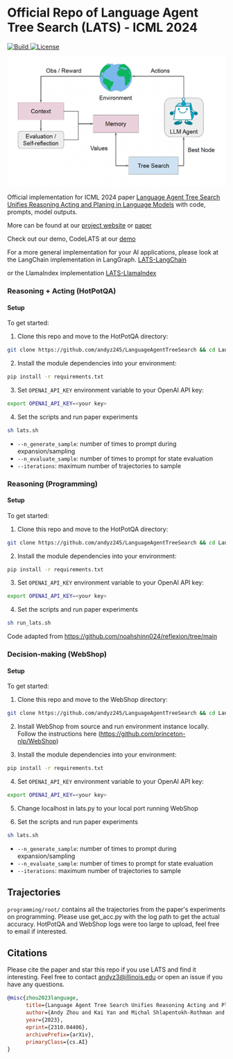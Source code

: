 # Official Repo of Language Agent Tree Search (LATS) - ICML 2024

<p>
    <a href="https://www.python.org/">
        <img alt="Build" src="https://img.shields.io/badge/Python-3.7+-1f425f.svg?color=purple">
    </a>
    <a href="https://copyright.illinois.edu/">
        <img alt="License" src="https://img.shields.io/badge/License-MIT-blue">
    </a>
</p>

![teaser](pics/teaser.png)

Official implementation for ICML 2024 paper [Language Agent Tree Search Unifies Reasoning Acting and Planing in Language Models](https://arxiv.org/abs/2310.04406) with code, prompts, model outputs. 

More can be found at our [project website](https://lapisrocks.github.io/LanguageAgentTreeSearch/) or [paper](https://arxiv.org/abs/2310.04406)

Check out our demo, CodeLATS at our [demo](https://huggingface.co/spaces/AIatUIUC/CodeLATS/tree/main)

For a more general implementation for your AI applications, please look at the LangChain implementation in LangGraph.
[LATS-LangChain](https://github.com/langchain-ai/langgraph/tree/main/examples/lats) 

or the LlamaIndex implementation
[LATS-LlamaIndex](https://docs.llamaindex.ai/en/latest/api_reference/agent/lats/)


### Reasoning + Acting (HotPotQA)

#### Setup

To get started:

1. Clone this repo and move to the HotPotQA directory:
```bash
git clone https://github.com/andyz245/LanguageAgentTreeSearch && cd LanguageAgentTreeSearch/hotpot
```

2. Install the module dependencies into your environment:
```bash
pip install -r requirements.txt
```

3. Set `OPENAI_API_KEY` environment variable to your OpenAI API key:
```bash
export OPENAI_API_KEY=<your key>
```

4. Set the scripts and run paper experiments
```bash
sh lats.sh
```

- ``--n_generate_sample``: number of times to prompt during expansion/sampling
- ``--n_evaluate_sample``: number of times to prompt for state evaluation
- ``--iterations``: maximum number of trajectories to sample

### Reasoning (Programming)

#### Setup

To get started:

1. Clone this repo and move to the HotPotQA directory:
```bash
git clone https://github.com/andyz245/LanguageAgentTreeSearch && cd LanguageAgentTreeSearch/programming
```

2. Install the module dependencies into your environment:
```bash
pip install -r requirements.txt
```

3. Set `OPENAI_API_KEY` environment variable to your OpenAI API key:
```bash
export OPENAI_API_KEY=<your key>
```

4. Set the scripts and run paper experiments
```bash
sh run_lats.sh
```

Code adapted from https://github.com/noahshinn024/reflexion/tree/main

### Decision-making (WebShop)

#### Setup

To get started:

1. Clone this repo and move to the WebShop directory:
```bash
git clone https://github.com/andyz245/LanguageAgentTreeSearch && cd LanguageAgentTreeSearch/webshop
```

2. Install WebShop from source and run environment instance locally. Follow the instructions here (https://github.com/princeton-nlp/WebShop)

3. Install the module dependencies into your environment:
```bash
pip install -r requirements.txt
```

4. Set `OPENAI_API_KEY` environment variable to your OpenAI API key:
```bash
export OPENAI_API_KEY=<your key>
```

5. Change localhost in lats.py to your local port running WebShop

6. Set the scripts and run paper experiments
```bash
sh lats.sh
```

- ``--n_generate_sample``: number of times to prompt during expansion/sampling
- ``--n_evaluate_sample``: number of times to prompt for state evaluation
- ``--iterations``: maximum number of trajectories to sample

## Trajectories
``programming/root/`` contains all the trajectories from the paper's experiments on programming. Please use get_acc.py with the log path to get the actual accuracy. HotPotQA and WebShop logs were too large to upload, feel free to email if interested.

## Citations
Please cite the paper and star this repo if you use LATS and find it interesting. Feel free to contact andyz3@illinois.edu or open an issue if you have any questions.

```bibtex
@misc{zhou2023language,
      title={Language Agent Tree Search Unifies Reasoning Acting and Planning in Language Models}, 
      author={Andy Zhou and Kai Yan and Michal Shlapentokh-Rothman and Haohan Wang and Yu-Xiong Wang},
      year={2023},
      eprint={2310.04406},
      archivePrefix={arXiv},
      primaryClass={cs.AI}
}

```
